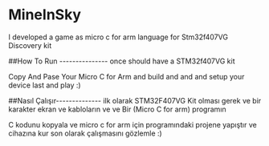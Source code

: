 # MineInSky
I developed a game as micro c for arm language  for Stm32f407VG Discovery kit 

##How To Run ---------------
once should have a STM32f407VG kit

Copy And Pase Your Micro C for Arm and build 
and and and setup your device last and play :)


##Nasıl Çalışır--------------
ilk olarak STM32F407VG Kit olması gerek ve bir karakter ekran ve kabloların ve ve Bir
(Micro C for arm) programın 

C kodunu kopyala ve micro c for arm için programındaki projene yapıştır
ve cihazına kur son olarak çalışmasını gözlemle :)
